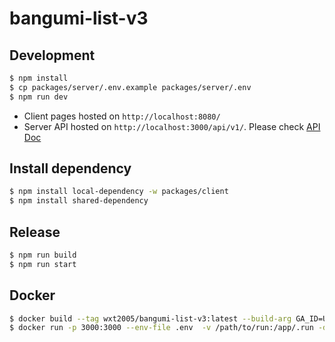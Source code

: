 # bangumi-list-v3

## Development

```bash
$ npm install
$ cp packages/server/.env.example packages/server/.env
$ npm run dev
```

* Client pages hosted on `http://localhost:8080/`
* Server API hosted on `http://localhost:3000/api/v1/`. Please check [API Doc](./packages/server/API.md)

## Install dependency

```bash
$ npm install local-dependency -w packages/client
$ npm install shared-dependency
```

## Release

```bash
$ npm run build
$ npm run start
```

## Docker

```bash
$ docker build --tag wxt2005/bangumi-list-v3:latest --build-arg GA_ID=UA-xxx .
$ docker run -p 3000:3000 --env-file .env  -v /path/to/run:/app/.run -d wxt2005/bangumi-list-v3
```
